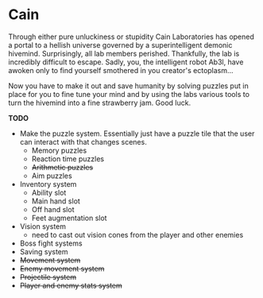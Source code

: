 # Cain

Through either pure unluckiness or stupidity Cain Laboratories has opened a portal to a hellish universe governed by a superintelligent demonic hivemind. Surprisingly, all lab members perished. Thankfully, the lab is incredibly difficult to escape. Sadly, you, the intelligent robot Ab3l, have awoken only to find yourself smothered in you creator's ectoplasm...

Now you have to make it out and save humanity by solving puzzles put in place for you to fine tune your mind and by using the labs various tools to turn the hivemind into a fine strawberry jam. Good luck.


**TODO**
- Make the puzzle system. Essentially just have a puzzle tile that the user can interact with that changes scenes.
  - Memory puzzles
  - Reaction time puzzles
  - ~~Arithmetic puzzles~~
  - Aim puzzles
- Inventory system
  - Ability slot
  - Main hand slot
  - Off hand slot
  - Feet augmentation slot
- Vision system
  - need to cast out vision cones from the player and other enemies
- Boss fight systems
- Saving system
- ~~Movement system~~
- ~~Enemy movement system~~
- ~~Projectile system~~
- ~~Player and enemy stats system~~



